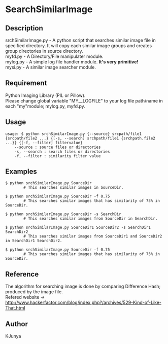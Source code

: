 SearchSimilarImage
===

## Description
srchSimilarImage.py - A python script that searches similar image file in specified directory.
					  It will copy each similar image groups and creates group directories in source directory.  
myfd.py - A Directory/File manipulater module.  
mylog.py - A simple log file handler module. **It's very primitive!**  
mysi.py - A similar image searcher module.  

## Requirement
Python Imaging Library (PIL or Pillow).  
Please change global variable "MY__LOGFILE" to your log file path/name in each "my"module; mylog.py, myfd.py.  

## Usage
```
usage: $ python srchSimilarImage.py {--source} srcpath/file1 {srcpath/file2 ...} {[-s, --search] srchpath/file1 {srchpath.file2 ...}} {[-f, --filter] filtervalue}
	--source : source files or directories
	-s, --search : search files or directories
	-f, --filter : similarity filter value
```

## Examples
	$ python srchSimilarImage.py SourceDir
			# This searches similar images in SourceDir.
			
	$ python srchSimilarImage.py SourceDir -f 0.75
			# This searches similar images that has similarity of 75% in SourceDir.
			
	$ python srchSimilarImage.py SourceDir -s SearchDir
			# This searches similar images from SourceDir in SearchDir.
			
	$ python srchSimilarImage.py SourceDir1 SourceDir2 -s SearchDir1 SearchDir2
			# This searches similar images from SourceDir1 and SourceDir2 in SearchDir1 SearchDir2.
			
	$ python srchSimilarImage.py SourceDir -f 0.75
			# This searches similar images that has similarity of 75% in SourceDir.

## Reference
The algorithm for searching image is done by comparing Difference Hash; produced by the image file.  
Refered website -> http://www.hackerfactor.com/blog/index.php?/archives/529-Kind-of-Like-That.html

## Author
KJunya